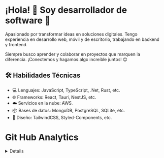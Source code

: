 # ¡Hola! 👋 Soy desarrollador de software 🚀
Apasionado por transformar ideas en soluciones digitales. Tengo experiencia en desarrollo web, móvil y de escritorio, trabajando en backend y frontend.

Siempre busco aprender y colaborar en proyectos que marquen la diferencia. ¡Conectemos y hagamos algo increíble juntos! 😊

## 🛠 Habilidades Técnicas
* 💻 Lenguajes: JavaScript, TypeScript, .Net, Rust, etc.
* 🌐 Frameworks: React, Tauri, NestJS, etc.
* ☁️ Servicios en la nube: AWS.
* 📦 Bases de datos: MongoDB, PostgreSQL, SQLite, etc.
* 🎨 Diseño: TailwindCSS, Styled-Components, etc.

# Git Hub Analytics

<details>

  <div align="center">

    ![Anurag's GitHub stats](https://github-readme-stats.vercel.app/api?username=Andry510&show_icons=true&theme=radical)

    ![Top Langs](https://github-readme-stats.vercel.app/api/top-langs/?username=Andry510&layout=compact&theme=radical)

  </div>

</details>
